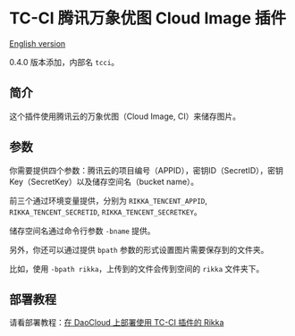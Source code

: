 # TC-CI 腾讯万象优图 Cloud Image 插件

[English version][version-en]

0.4.0 版本添加，内部名 `tcci`。

## 简介

这个插件使用腾讯云的万象优图（Cloud Image, CI）来储存图片。

## 参数

你需要提供四个参数：腾讯云的项目编号（APPID），密钥ID（SecretID），密钥Key（SecretKey）以及储存空间名（bucket name）。

前三个通过环境变量提供，分别为 `RIKKA_TENCENT_APPID`, `RIKKA_TENCENT_SECRETID`, `RIKKA_TENCENT_SECRETKEY`。

储存空间名通过命令行参数 `-bname` 提供。

另外，你还可以通过提供 `bpath` 参数的形式设置图片需要保存到的文件夹。

比如，使用 `-bpath rikka`，上传到的文件会传到空间的 `rikka` 文件夹下。

## 部署教程

请看部署教程：[在 DaoCloud 上部署使用 TC-CI 插件的 Rikka][tcci-plugin-guide]

[version-en]: https://github.com/7sDream/rikka/blob/master/plugins/tencent/ci/README.md
[tcci-plugin-guide]: https://github.com/7sDream/rikka/wiki/%E4%BD%BF%E7%94%A8%E8%85%BE%E8%AE%AF-CI-%E6%8F%92%E4%BB%B6
